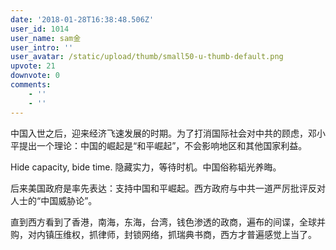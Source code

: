 ```yaml
---
date: '2018-01-28T16:38:48.506Z'
user_id: 1014
user_name: sam金
user_intro: ''
user_avatar: /static/upload/thumb/small50-u-thumb-default.png
upvote: 21
downvote: 0
comments:
    - ''
    - ''
---
```


中国入世之后，迎来经济飞速发展的时期。为了打消国际社会对中共的顾虑，邓小平提出一个理论：中国的崛起是“和平崛起”，不会影响地区和其他国家利益。

Hide capacity, bide time. 隐藏实力，等待时机。中国俗称韬光养晦。

后来美国政府是率先表达：支持中国和平崛起。西方政府与中共一道严厉批评反对人士的“中国威胁论”。

直到西方看到了香港，南海，东海，台湾，钱色渗透的政商，遍布的间谍，全球并购，对内镇压维权，抓律师，封锁网络，抓瑞典书商，西方才普遍感觉上当了。
